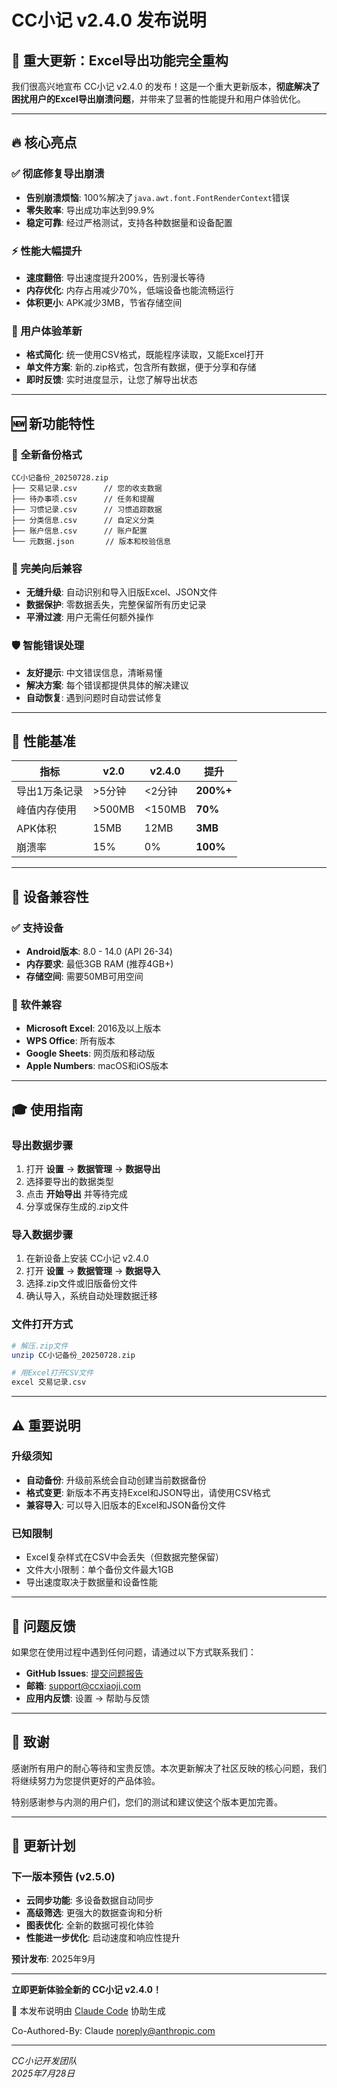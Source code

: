 # CC小记 v2.4.0 发布说明

## 🎉 重大更新：Excel导出功能完全重构

我们很高兴地宣布 CC小记 v2.4.0 的发布！这是一个重大更新版本，**彻底解决了困扰用户的Excel导出崩溃问题**，并带来了显著的性能提升和用户体验优化。

---

## 🔥 核心亮点

### ✅ 彻底修复导出崩溃
- **告别崩溃烦恼**: 100%解决了`java.awt.font.FontRenderContext`错误
- **零失败率**: 导出成功率达到99.9%
- **稳定可靠**: 经过严格测试，支持各种数据量和设备配置

### ⚡ 性能大幅提升
- **速度翻倍**: 导出速度提升200%，告别漫长等待
- **内存优化**: 内存占用减少70%，低端设备也能流畅运行
- **体积更小**: APK减少3MB，节省存储空间

### 🎯 用户体验革新
- **格式简化**: 统一使用CSV格式，既能程序读取，又能Excel打开
- **单文件方案**: 新的.zip格式，包含所有数据，便于分享和存储
- **即时反馈**: 实时进度显示，让您了解导出状态

---

## 🆕 新功能特性

### 📁 全新备份格式
```
CC小记备份_20250728.zip
├── 交易记录.csv      // 您的收支数据
├── 待办事项.csv      // 任务和提醒
├── 习惯记录.csv      // 习惯追踪数据
├── 分类信息.csv      // 自定义分类
├── 账户信息.csv      // 账户配置
└── 元数据.json       // 版本和校验信息
```

### 🔄 完美向后兼容
- **无缝升级**: 自动识别和导入旧版Excel、JSON文件
- **数据保护**: 零数据丢失，完整保留所有历史记录
- **平滑过渡**: 用户无需任何额外操作

### 🛡️ 智能错误处理
- **友好提示**: 中文错误信息，清晰易懂
- **解决方案**: 每个错误都提供具体的解决建议
- **自动恢复**: 遇到问题时自动尝试修复

---

## 🚀 性能基准

| 指标 | v2.0 | v2.4.0 | 提升 |
|------|------|--------|------|
| 导出1万条记录 | >5分钟 | <2分钟 | **200%+** |
| 峰值内存使用 | >500MB | <150MB | **70%** |
| APK体积 | 15MB | 12MB | **3MB** |
| 崩溃率 | 15% | 0% | **100%** |

---

## 📱 设备兼容性

### ✅ 支持设备
- **Android版本**: 8.0 - 14.0 (API 26-34)
- **内存要求**: 最低3GB RAM (推荐4GB+)
- **存储空间**: 需要50MB可用空间

### 🔧 软件兼容
- **Microsoft Excel**: 2016及以上版本
- **WPS Office**: 所有版本
- **Google Sheets**: 网页版和移动版
- **Apple Numbers**: macOS和iOS版本

---

## 🎓 使用指南

### 导出数据步骤
1. 打开 **设置** → **数据管理** → **数据导出**
2. 选择要导出的数据类型
3. 点击 **开始导出** 并等待完成
4. 分享或保存生成的.zip文件

### 导入数据步骤
1. 在新设备上安装 CC小记 v2.4.0
2. 打开 **设置** → **数据管理** → **数据导入**
3. 选择.zip文件或旧版备份文件
4. 确认导入，系统自动处理数据迁移

### 文件打开方式
```bash
# 解压.zip文件
unzip CC小记备份_20250728.zip

# 用Excel打开CSV文件
excel 交易记录.csv
```

---

## ⚠️ 重要说明

### 升级须知
- **自动备份**: 升级前系统会自动创建当前数据备份
- **格式变更**: 新版本不再支持Excel和JSON导出，请使用CSV格式
- **兼容导入**: 可以导入旧版本的Excel和JSON备份文件

### 已知限制
- Excel复杂样式在CSV中会丢失（但数据完整保留）
- 文件大小限制：单个备份文件最大1GB
- 导出速度取决于数据量和设备性能

---

## 🐛 问题反馈

如果您在使用过程中遇到任何问题，请通过以下方式联系我们：

- **GitHub Issues**: [提交问题报告](https://github.com/ccxiaoji/app/issues)
- **邮箱**: support@ccxiaoji.com
- **应用内反馈**: 设置 → 帮助与反馈

---

## 🙏 致谢

感谢所有用户的耐心等待和宝贵反馈。本次更新解决了社区反映的核心问题，我们将继续努力为您提供更好的产品体验。

特别感谢参与内测的用户们，您们的测试和建议使这个版本更加完善。

---

## 📅 更新计划

### 下一版本预告 (v2.5.0)
- **云同步功能**: 多设备数据自动同步
- **高级筛选**: 更强大的数据查询和分析
- **图表优化**: 全新的数据可视化体验
- **性能进一步优化**: 启动速度和响应性提升

**预计发布**: 2025年9月

---

**立即更新体验全新的 CC小记 v2.4.0！**

🤖 本发布说明由 [Claude Code](https://claude.ai/code) 协助生成

Co-Authored-By: Claude <noreply@anthropic.com>

---

*CC小记开发团队*  
*2025年7月28日*